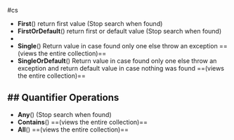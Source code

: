 #cs

- **First**() return first value (Stop search when found)
- **FirstOrDefault**() return first or default value (Stop search when found)
- 
- **Single**() Return value in case found only one else throw an exception ==(views the entire collection)==
- **SingleOrDefault**() Return value in case found only one else throw an exception and return default value in case nothing was found ==(views the entire collection)==

## ## Quantifier Operations
- **Any**() (Stop search when found)
- **Contains**() ==(views the entire collection)==
- **All**()  ==(views the entire collection)==
